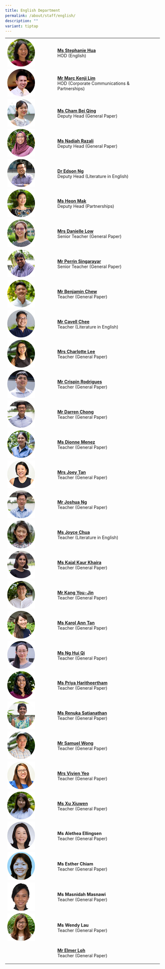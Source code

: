 ```yaml
---
title: English Department
permalink: /about/staff/english/
description: ""
variant: tiptap
---
```

<table style="minWidth: 50px">
<colgroup>
<col>
<col>
</colgroup>
<tbody>
<tr>
<td rowspan="1" colspan="1"><a class="isomer-image-wrapper" href="mailto:stephanie.hua@ejc.edu.sg"><img style="width: 60%;" height="auto" width="100%" src="/images/Staff/EL-Stephanie-Hua_s.jpg"></a>
</td>
<td rowspan="1" colspan="1">
<p><strong><a href="mailto:stephanie.hua@ejc.edu.sg" rel="noopener noreferrer nofollow" target="_blank">Ms Stephanie Hua</a></strong> 
<br>HOD (English)</p>
</td>
</tr>
<tr>
<td rowspan="1" colspan="1"><a class="isomer-image-wrapper" href="mailto:marc.kenji.lim@ejc.edu.sg"><img style="width: 60%;" height="auto" width="100%" src="/images/Staff/HOD-Marc-Kenji-Lim_s.jpg"></a>
</td>
<td rowspan="1" colspan="1">
<p><strong><a href="mailto:marc.kenji.lim@ejc.edu.sg" rel="noopener noreferrer nofollow" target="_blank">Mr Marc Kenji Lim</a></strong> 
<br>HOD (Corporate Communications &amp; Partnerships)</p>
</td>
</tr>
<tr>
<td rowspan="1" colspan="1"><a class="isomer-image-wrapper" href="mailto:cham.bei.qing@ejc.edu.sg"><img style="width: 60%;" height="auto" width="100%" src="/images/Staff/EL-Cham-Bei-Qing_s.jpg"></a>
</td>
<td rowspan="1" colspan="1">
<p><strong><a href="mailto:cham.bei.qing@ejc.edu.sg" rel="noopener noreferrer nofollow" target="_blank">Ms Cham Bei Qing</a></strong> 
<br>Deputy Head (General Paper)</p>
</td>
</tr>
<tr>
<td rowspan="1" colspan="1"><a class="isomer-image-wrapper" href="mailto:nadiah.razali@ejc.edu.sg"><img style="width: 60%;" height="auto" width="100%" alt="" src="/images/Staff/Nadiah-Razali-s.jpg"></a>
</td>
<td rowspan="1" colspan="1">
<p><strong><a href="mailto:nadiah.razali@ejc.edu.sg" rel="noopener noreferrer nofollow" target="_blank">Ms Nadiah Razali</a></strong> 
<br>Deputy Head (General Paper)</p>
</td>
</tr>
<tr>
<td rowspan="1" colspan="1"><a class="isomer-image-wrapper" href="mailto:edson.ng@ejc.edu.sg"><img style="width: 60%;" height="auto" width="100%" alt="" src="/images/Staff/Eng-Edson-Ng_s.jpg"></a>
</td>
<td rowspan="1" colspan="1">
<p><strong><a href="mailto:edson.ng@ejc.edu.sg" rel="noopener noreferrer nofollow" target="_blank">Dr Edson Ng</a></strong> 
<br>Deputy Head (Literature in English)</p>
</td>
</tr>
<tr>
<td rowspan="1" colspan="1"><a class="isomer-image-wrapper" href="mailto:heon.mak@ejc.edu.sg"><img style="width: 60%;" height="auto" width="100%" src="/images/Staff/EL-Heon-Mak_s.jpg"></a>
</td>
<td rowspan="1" colspan="1">
<p><strong><a href="mailto:heon.mak@ejc.edu.sg" rel="noopener noreferrer nofollow" target="_blank">Ms Heon Mak</a></strong> 
<br>Deputy Head (Partnerships)</p>
</td>
</tr>
<tr>
<td rowspan="1" colspan="1"><a class="isomer-image-wrapper" href="mailto:danielle.low@ejc.edu.sg"><img style="width: 60%;" height="auto" width="100%" src="/images/Staff/English-Danielle-M-Low_s.jpg"></a>
</td>
<td rowspan="1" colspan="1">
<p><strong><a href="mailto:danielle.low@ejc.edu.sg" rel="noopener noreferrer nofollow" target="_blank">Mrs Danielle Low</a></strong> 
<br>Senior Teacher (General Paper)</p>
</td>
</tr>
<tr>
<td rowspan="1" colspan="1"><a class="isomer-image-wrapper" href="mailto:perrin.singarayar@ejc.edu.sg"><img style="width: 60%;" height="auto" width="100%" src="/images/Staff/Eng-Perrin_s.jpg"></a>
</td>
<td rowspan="1" colspan="1">
<p><strong><a href="mailto:perrin.singarayar@ejc.edu.sg" rel="noopener noreferrer nofollow" target="_blank">Mr Perrin Singarayar</a></strong> 
<br>Senior Teacher (General Paper)</p>
</td>
</tr>
<tr>
<td rowspan="1" colspan="1"><a class="isomer-image-wrapper" href="mailto:benjamin.chew@ejc.edu.sg"><img style="width: 60%;" height="auto" width="100%" src="/images/Staff/EL-Benjamin-Chew_s.jpg"></a>
</td>
<td rowspan="1" colspan="1">
<p><strong><a href="mailto:benjamin.chew@ejc.edu.sg" rel="noopener noreferrer nofollow" target="_blank">Mr Benjamin Chew</a></strong> 
<br>Teacher (General Paper)</p>
</td>
</tr>
<tr>
<td rowspan="1" colspan="1"><a class="isomer-image-wrapper" href="mailto:chee.cavell.jiahe@ejc.edu.sg"><img style="width: 60%;" height="auto" width="100%" src="/images/Staff/eng-cavell-chee_s.jpg"></a>
</td>
<td rowspan="1" colspan="1">
<p><strong><a href="mailto:chee.cavell.jiahe@ejc.edu.sg" rel="noopener noreferrer nofollow" target="_blank">Mr Cavell Chee</a></strong> 
<br>Teacher (Literature in English)</p>
</td>
</tr>
<tr>
<td rowspan="1" colspan="1"><a class="isomer-image-wrapper" href="mailto:charlotte.lee@ejc.edu.sg"><img style="width: 60%;" height="auto" width="100%" src="/images/Staff/EL-Charlotte-Tan_s.jpg"></a>
</td>
<td rowspan="1" colspan="1">
<p><strong><a href="mailto:charlotte.lee@ejc.edu.sg" rel="noopener noreferrer nofollow" target="_blank">Mrs Charlotte Lee</a></strong> 
<br>Teacher (General Paper)</p>
</td>
</tr>
<tr>
<td rowspan="1" colspan="1"><a class="isomer-image-wrapper" href="mailto:crispin.rodrigues@ejc.edu.sg"><img style="width: 60%;" height="auto" width="100%" src="/images/Staff/EL_CrispinRodrigues_s.jpg"></a>
</td>
<td rowspan="1" colspan="1">
<p><strong><a href="mailto:crispin.rodrigues@ejc.edu.sg" rel="noopener noreferrer nofollow" target="_blank">Mr Crispin Rodrigues</a></strong> 
<br>Teacher (General Paper)</p>
</td>
</tr>
<tr>
<td rowspan="1" colspan="1"><a class="isomer-image-wrapper" href="mailto:darren.chong@ejc.edu.sg"><img style="width: 60%;" height="auto" width="100%" src="/images/Staff/EL-Darren-Chong_s.jpg"></a>
</td>
<td rowspan="1" colspan="1">
<p><strong><a href="mailto:darren.chong@ejc.edu.sg" rel="noopener noreferrer nofollow" target="_blank">Mr Darren Chong</a></strong> 
<br>Teacher (General Paper)</p>
</td>
</tr>
<tr>
<td rowspan="1" colspan="1"><a class="isomer-image-wrapper" href="mailto:dionne.menez@ejc.edu.sg"><img style="width: 60%;" height="auto" width="100%" alt="" src="/images/Staff/EL_Dionne_Menez.jpg"></a>
</td>
<td rowspan="1" colspan="1">
<p><strong><a href="mailto:dionne.menez@ejc.edu.sg" rel="noopener noreferrer nofollow" target="_blank">Ms Dionne Menez</a></strong>
<br>Teacher (General Paper)</p>
</td>
</tr>
<tr>
<td rowspan="1" colspan="1"><a class="isomer-image-wrapper" href="mailto:joey.leow@ejc.edu.sg"><img style="width: 60%;" height="auto" width="100%" alt="" src="/images/Staff/EL-Joey-Tan_s.jpg"></a>
</td>
<td rowspan="1" colspan="1">
<p><strong><a href="mailto:joey.leow@ejc.edu.sg" rel="noopener nofollow" target="_blank">Mrs Joey Tan</a> </strong>
<br>Teacher (General Paper)</p>
</td>
</tr>
<tr>
<td rowspan="1" colspan="1"><a class="isomer-image-wrapper" href="mailto:joshua.ng@ejc.edu.sg"><img style="width: 60%;" height="auto" width="100%" src="/images/Staff/EL-Joshua-Ng_s.jpg"></a>
</td>
<td rowspan="1" colspan="1">
<p><strong><a href="mailto:joshua.ng@ejc.edu.sg" rel="noopener noreferrer nofollow" target="_blank">Mr Joshua Ng</a></strong> 
<br>Teacher (General Paper)</p>
</td>
</tr>
<tr>
<td rowspan="1" colspan="1"><a class="isomer-image-wrapper" href="mailto:joyce.chua@ejc.edu.sg"><img style="width: 60%;" height="auto" width="100%" alt="" src="/images/Staff/EL_Joyce_Yeo.jpg"></a>
</td>
<td rowspan="1" colspan="1">
<p><strong><a href="mailto:joyce.chua@ejc.edu.sg" rel="noopener nofollow" target="_blank">Ms Joyce Chua</a></strong>
<br>Teacher (Literature in English)</p>
</td>
</tr>
<tr>
<td rowspan="1" colspan="1"><a class="isomer-image-wrapper" href="mailto:kajal.kaur.khaira@ejc.edu.sg"><img style="width: 60%;" height="auto" width="100%" src="/images/Staff/EL-Kajal-Kaur_s.jpg"></a>
</td>
<td rowspan="1" colspan="1">
<p><strong><a href="mailto:kajal.kaur.khaira@ejc.edu.sg" rel="noopener noreferrer nofollow" target="_blank">Ms Kajal Kaur Khaira</a></strong> 
<br>Teacher (General Paper)</p>
</td>
</tr>
<tr>
<td rowspan="1" colspan="1"><a class="isomer-image-wrapper" href="mailto:kang.you-jin@ejc.edu.sg"><img style="width: 60%;" height="auto" width="100%" alt="" src="/images/Staff/EL_Kang_Youjin.jpg"></a>
</td>
<td rowspan="1" colspan="1">
<p><strong><a href="mailto:kang.you-jin@ejc.edu.sg" rel="noopener noreferrer nofollow" target="_blank">Mr Kang You-Jin</a></strong>
<br>Teacher (General Paper)</p>
</td>
</tr>
<tr>
<td rowspan="1" colspan="1"><a class="isomer-image-wrapper" href="mailto:karol.ann.tan@ejc.edu.sg"><img style="width: 60%;" height="auto" width="100%" src="/images/Staff/Eng-KarolTan_s.jpg"></a>
</td>
<td rowspan="1" colspan="1">
<p><strong><a href="mailto:karol.ann.tan@ejc.edu.sg" rel="noopener noreferrer nofollow" target="_blank">Ms Karol Ann Tan</a></strong> 
<br>Teacher (General Paper)</p>
</td>
</tr>
<tr>
<td rowspan="1" colspan="1"><a class="isomer-image-wrapper" href="mailto:ng.hui.qi@ejc.edu.sg"><img style="width: 60%;" height="auto" width="100%" src="/images/Staff/EL_NgHuiQi_s.jpg"></a>
</td>
<td rowspan="1" colspan="1">
<p><strong><a href="mailto:ng.hui.qi@ejc.edu.sg" rel="noopener noreferrer nofollow" target="_blank">Ms Ng Hui Qi</a></strong> 
<br>Teacher (General Paper)</p>
</td>
</tr>
<tr>
<td rowspan="1" colspan="1"><a class="isomer-image-wrapper" href="mailto:priyahdharshini@ejc.edu.sg"><img style="width: 60%;" height="auto" width="100%" src="/images/Staff/EL-Priyah-Hari_s.jpg"></a>
</td>
<td rowspan="1" colspan="1">
<p><strong><a href="mailto:priyahdharshini@ejc.edu.sg" rel="noopener noreferrer nofollow" target="_blank">Ms Priya Haritheertham</a></strong> 
<br>Teacher (General Paper)</p>
</td>
</tr>
<tr>
<td rowspan="1" colspan="1"><a class="isomer-image-wrapper" href="mailto:renuka.satianathan@ejc.edu.sg"><img style="width: 60%;" height="auto" width="100%" src="/images/Staff/EL-Renuka-Satianathan_s.jpg"></a>
</td>
<td rowspan="1" colspan="1">
<p><strong><a href="mailto:renuka.satianathan@ejc.edu.sg" rel="noopener noreferrer nofollow" target="_blank">Ms Renuka Satianathan</a></strong> 
<br>Teacher (General Paper)</p>
</td>
</tr>
<tr>
<td rowspan="1" colspan="1"><a class="isomer-image-wrapper" href="mailto:samuel.wong@ejc.edu.sg"><img style="width: 60%;" height="auto" width="100%" src="/images/Staff/EL-Samuel-Wong_s.jpg"></a>
</td>
<td rowspan="1" colspan="1">
<p><strong><a href="mailto:samuel.wong@ejc.edu.sg" rel="noopener noreferrer nofollow" target="_blank">Mr Samuel Wong</a></strong> 
<br>Teacher (General Paper)</p>
</td>
</tr>
<tr>
<td rowspan="1" colspan="1"><a class="isomer-image-wrapper" href="mailto:vivien.yeo@ejc.edu.sg"><img style="width: 60%;" height="auto" width="100%" alt="" src="/images/Staff/EL-Vivien-Yeo_s.jpg"></a>
</td>
<td rowspan="1" colspan="1">
<p><strong><a href="mailto:vivien.yeo@ejc.edu.sg" rel="noopener nofollow" target="_blank">Mrs Vivien Yeo</a> </strong>
<br>Teacher (General Paper)</p>
</td>
</tr>
<tr>
<td rowspan="1" colspan="1"><a class="isomer-image-wrapper" href="mailto:xu.xiuwen@ejc.edu.sg"><img style="width: 60%;" height="auto" width="100%" src="/images/Staff/el-xu-xiuwen_s.jpg"></a>
</td>
<td rowspan="1" colspan="1">
<p><strong><a href="mailto:xu.xiuwen@ejc.edu.sg" rel="noopener noreferrer nofollow" target="_blank">Ms Xu Xiuwen</a></strong> 
<br>Teacher (General Paper)</p>
</td>
</tr>
<tr>
<td rowspan="1" colspan="1">
<div class="isomer-image-wrapper">
<img style="width: 60%;" height="auto" width="100%" alt="" src="/images/Staff/EL_Alethea_Ellingsen.jpg">
</div>
</td>
<td rowspan="1" colspan="1">
<p><strong>Ms Alethea Ellingsen</strong> 
<br>Teacher (General Paper)</p>
</td>
</tr>
<tr>
<td rowspan="1" colspan="1">
<div class="isomer-image-wrapper">
<img style="width: 60%;" height="auto" width="100%" alt="" src="/images/Staff/Esther_Chiam.jpg">
</div>
</td>
<td rowspan="1" colspan="1">
<p><strong>Ms Esther Chiam</strong> 
<br>Teacher (General Paper)</p>
</td>
</tr>
<tr>
<td rowspan="1" colspan="1">
<div class="isomer-image-wrapper">
<img style="width: 60%;" height="auto" width="100%" alt="" src="/images/Staff/Masnidah_Masnawi.jpg">
</div>
</td>
<td rowspan="1" colspan="1">
<p><strong>Ms Masnidah Masnawi</strong> 
<br>Teacher (General Paper)</p>
</td>
</tr>
<tr>
<td rowspan="1" colspan="1">
<div class="isomer-image-wrapper">
<img style="width: 60%;" height="auto" width="100%" alt="" src="/images/Staff/EL_Wendy_Lau.jpg">
</div>
</td>
<td rowspan="1" colspan="1">
<p><strong>Ms Wendy Lau</strong> 
<br>Teacher (General Paper)</p>
</td>
</tr>
<tr>
<td rowspan="1" colspan="1">
<p></p>
</td>
<td rowspan="1" colspan="1">
<p><strong><a href="mailto:elmer.loh@ejc.edu.sg" rel="noopener nofollow" target="_blank">Mr Elmer Loh</a></strong>
<br>Teacher (General Paper)</p>
</td>
</tr>
</tbody>
</table>
<p></p>